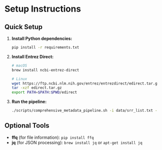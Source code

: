 # Setup Instructions

## Quick Setup

1. **Install Python dependencies:**
   ```bash
   pip install -r requirements.txt
   ```

2. **Install Entrez Direct:**
   ```bash
   # macOS
   brew install ncbi-entrez-direct
   
   # Linux
   wget https://ftp.ncbi.nlm.nih.gov/entrez/entrezdirect/edirect.tar.gz
   tar -xzf edirect.tar.gz
   export PATH=$PATH:$PWD/edirect
   ```

3. **Run the pipeline:**
   ```bash
   ./scripts/comprehensive_metadata_pipeline.sh -i data/srr_list.txt --classify
   ```

## Optional Tools

- **ffq** (for file information): `pip install ffq`
- **jq** (for JSON processing): `brew install jq` or `apt-get install jq`
